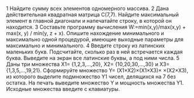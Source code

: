 1 Найдите сумму всех элементов одномерного массива.
2 Дана действительная квадратная матрица С(7,7). Найдите максимальный элемент в главной диагонали и напечатайте строку, в которой он находится.
3 Составьте программу вычисления W:=min(x,y)/max(x,y)  + max(x, y) / min(y, z + x). Опишите нахождение минимального и максимально  одной процедурой, имеющие выходные параметры для максимально и  минимального.
4 Введите строку из латинских маленьких букв. Подсчитайте, сколько раз в ней встречается каждая буква. Выведите на экран все латинские буквы, а под ними числа. 
5 Даны три множества X1= {1,2,3,...,20}, X2= {10,20,30,...,30} и X3= {1,3,5,...,19,21}. Сформируйте множество Y= (X1×X2)×(X1×X3)×            ×(X2×X3), из которого выделите подмножество Y1 чисел, делящихся на  7 без остатка. На печать выведите множество Y и мощность множества Y1. Исходные множества введите с клавиатуры.
